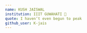 ```yaml
---
name: KUSH JAISWAL
institution: IIIT GUWAHATI 🚩 
quote: I haven’t even begun to peak
github_user: K-jais
---
```

